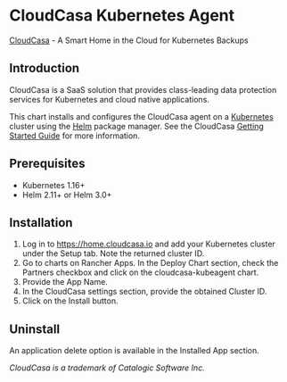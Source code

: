 # CloudCasa Kubernetes Agent

[CloudCasa](https://cloudcasa.io) - A Smart Home in the Cloud for Kubernetes Backups

## Introduction

CloudCasa is a SaaS solution that provides class-leading data protection services for Kubernetes and cloud native applications.

This chart installs and configures the CloudCasa agent on a [Kubernetes](http://kubernetes.io) cluster using the [Helm](https://helm.sh) package manager.
See the CloudCasa [Getting Started Guide](https://cloudcasa.io/get-started) for more information.

## Prerequisites

- Kubernetes 1.16+
- Helm 2.11+ or Helm 3.0+

## Installation

1. Log in to https://home.cloudcasa.io and add your Kubernetes cluster under the Setup tab. Note the returned cluster ID.
2. Go to charts on Rancher Apps. In the Deploy Chart section, check the Partners checkbox and click on the cloudcasa-kubeagent chart.
3. Provide the App Name.
4. In the CloudCasa settings section, provide the obtained Cluster ID.
5. Click on the Install button.

## Uninstall
An application delete option is available in the Installed App section.

*CloudCasa is a trademark of Catalogic Software Inc.*
